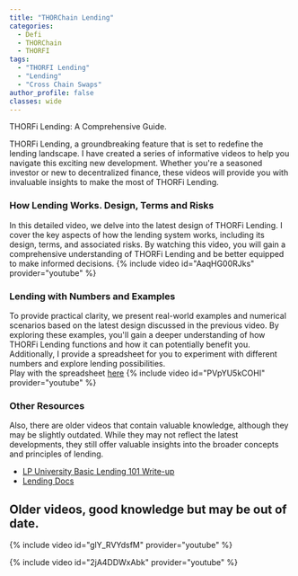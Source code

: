 ```yaml
---
title: "THORChain Lending"
categories:
  - Defi
  - THORChain
  - THORFI
tags:
  - "THORFI Lending"
  - "Lending"
  - "Cross Chain Swaps"
author_profile: false
classes: wide
---
```

THORFi Lending: A Comprehensive Guide.

THORFi Lending, a groundbreaking feature that is set to redefine the lending landscape. I have created a series of informative videos to help you navigate this exciting new development. Whether you're a seasoned investor or new to decentralized finance, these videos will provide you with invaluable insights to make the most of THORFi Lending.


### How Lending Works. Design, Terms and Risks
In this detailed video, we delve into the latest design of THORFi Lending. I cover the key aspects of how the lending system works, including its design, terms, and associated risks. By watching this video, you will gain a comprehensive understanding of THORFi Lending and be better equipped to make informed decisions.
{% include video id="AaqHG00RJks" provider="youtube" %}

### Lending with Numbers and Examples
To provide practical clarity, we present real-world examples and numerical scenarios based on the latest design discussed in the previous video. By exploring these examples, you'll gain a deeper understanding of how THORFi Lending functions and how it can potentially benefit you. Additionally, I provide a spreadsheet for you to experiment with different numbers and explore lending possibilities.
<br> Play with the spreadsheet [here]( https://docs.google.com/spreadsheets/d/1PerBtQ4I273W0BX9YiOPx9IYJKjLzXT_YA9aWqrTP4Y/edit#gid=1607074855 )
{% include video id="PVpYU5kCOHI" provider="youtube" %}

### Other Resources
Also, there are older videos that contain valuable knowledge, although they may be slightly outdated. While they may not reflect the latest developments, they still offer valuable insights into the broader concepts and principles of lending.
- [LP University Basic Lending 101 Write-up]( https://crypto-university.medium.com/under-the-hood-lending-101-f934e1c22792 )
- [Lending Docs]( https://docs.thorchain.org/thorchain-finance/lending ) 

## Older videos, good knowledge but may be out of date. 
{% include video id="glY_RVYdsfM" provider="youtube" %}

{% include video id="2jA4DDWxAbk" provider="youtube" %}